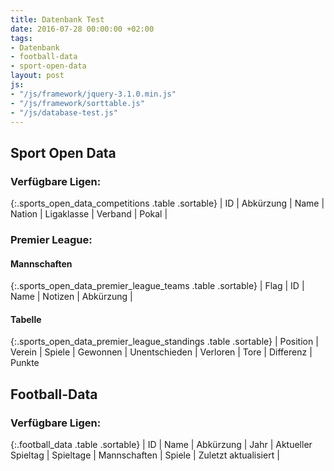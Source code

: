 ```yaml
---
title: Datenbank Test
date: 2016-07-28 00:00:00 +02:00
tags:
- Datenbank
- football-data
- sport-open-data
layout: post
js:
- "/js/framework/jquery-3.1.0.min.js"
- "/js/framework/sorttable.js"
- "/js/database-test.js"
---
```


## Sport Open Data

### Verfügbare Ligen:

<div class="table-responsive" markdown="block">
{:.sports_open_data_competitions .table .sortable}
| ID | Abkürzung | Name | Nation | Ligaklasse | Verband | Pokal |

</div>

### Premier League:

#### Mannschaften

<div class="table-responsive" markdown="block">
{:.sports_open_data_premier_league_teams .table .sortable}
| Flag | ID | Name | Notizen | Abkürzung |

</div>

#### Tabelle

<div class="table-responsive" markdown="block">
{:.sports_open_data_premier_league_standings .table .sortable}
| Position | Verein | Spiele | Gewonnen | Unentschieden | Verloren | Tore | Differenz | Punkte

</div>


## Football-Data

### Verfügbare Ligen:

<div class="table-responsive" markdown="block">
{:.football_data .table .sortable}
| ID | Name | Abkürzung | Jahr | Aktueller Spieltag | Spieltage | Mannschaften | Spiele | Zuletzt aktualisiert |

</div>